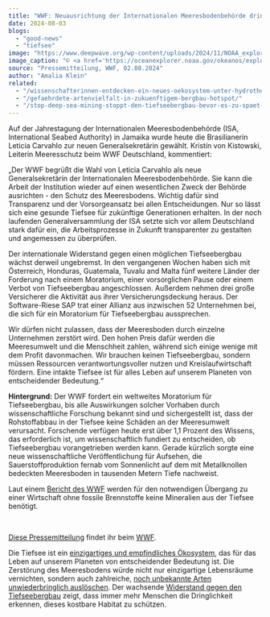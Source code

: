 ```yaml
---
title: "WWF: Neuausrichtung der Internationalen Meeresbodenbehörde dringend notwendig"
date: 2024-08-03
blogs: 
  - "good-news"
  - "tiefsee"
image: "https://www.deepwave.org/wp-content/uploads/2024/11/NOAA_exploration_tiefsee.jpg"
image_caption: "© <a href='https://oceanexplorer.noaa.gov/okeanos/explorations/ex1605/logs/may2/welcome.html'>NOAA Office of Ocean Exploration and Research, 2016 Deepwater Exploration of the Marianas</a>"
source: "Pressemitteilung, WWF, 02.08.2024"
author: "Amalia Klein"
related: 
  - "/wissenschafterinnen-entdecken-ein-neues-oekosystem-unter-hydrothermalen-schloten/"
  - "/gefaehrdete-artenvielfalt-in-zukuenftigem-bergbau-hotspot/"
  - "/stop-deep-sea-mining-stoppt-den-tiefseebergbau-bevor-es-zu-spaet-ist/"
---
```


Auf der Jahrestagung der Internationalen Meeresbodenbehörde (ISA, International Seabed Authority) in Jamaika wurde heute die Brasilianerin Leticia Carvahlo zur neuen Generalsekretärin gewählt. Kristín von Kistowski, Leiterin Meeresschutz beim WWF Deutschland, kommentiert:

„Der WWF begrüßt die Wahl von Leticia Carvahlo als neue Generalsekretärin der Internationalen Meeresbodenbehörde. Sie kann die Arbeit der Institution wieder auf einen wesentlichen Zweck der Behörde ausrichten - den Schutz des Meeresbodens. Wichtig dafür sind Transparenz und der Vorsorgeansatz bei allen Entscheidungen. Nur so lässt sich eine gesunde Tiefsee für zukünftige Generationen erhalten. In der noch laufenden Generalversammlung der ISA setzte sich vor allem Deutschland stark dafür ein, die Arbeitsprozesse in Zukunft transparenter zu gestalten und angemessen zu überprüfen.

Der internationale Widerstand gegen einen möglichen Tiefseebergbau wächst derweil ungebremst. In den vergangenen Wochen haben sich mit Österreich, Honduras, Guatemala, Tuvalu and Malta fünf weitere Länder der Forderung nach einem Moratorium, einer vorsorglichen Pause oder einem Verbot von Tiefseebergbau angeschlossen. Außerdem nehmen drei große Versicherer die Aktivität aus ihrer Versicherungsdeckung heraus. Der Software-Riese SAP trat einer Allianz aus inzwischen 52 Unternehmen bei, die sich für ein Moratorium für Tiefseebergbau aussprechen.

Wir dürfen nicht zulassen, dass der Meeresboden durch einzelne Unternehmen zerstört wird. Den hohen Preis dafür werden die Meeresumwelt und die Menschheit zahlen, während sich einige wenige mit dem Profit davonmachen. Wir brauchen keinen Tiefseebergbau, sondern müssen Ressourcen verantwortungsvoller nutzen und Kreislaufwirtschaft fördern. Eine intakte Tiefsee ist für alles Leben auf unserem Planeten von entscheidender Bedeutung.“

**Hintergrund:** Der WWF fordert ein weltweites Moratorium für Tiefseebergbau, bis alle Auswirkungen solcher Vorhaben durch wissenschaftliche Forschung bekannt sind und sichergestellt ist, dass der Rohstoffabbau in der Tiefsee keine Schäden an der Meeresumwelt verursacht. Forschende verfügen heute erst über 1,1 Prozent des Wissens, das erforderlich ist, um wissenschaftlich fundiert zu entscheiden, ob Tiefseebergbau vorangetrieben werden kann. Gerade kürzlich sorgte eine neue wissenschaftliche Veröffentlichung für Aufsehen, die Sauerstoffproduktion fernab vom Sonnenlicht auf dem mit Metallknollen bedeckten Meeresboden in tausenden Metern Tiefe nachweist.

Laut einem [Bericht des WWF](https://presse.wwf.de/go/5/5YBIL803-5YBA8IGS-5BTVTOGD-D31C5P.pdf) werden für den notwendigen Übergang zu einer Wirtschaft ohne fossile Brennstoffe keine Mineralien aus der Tiefsee benötigt.

 

[Diese Pressemitteilung](https://www.wwf.de/2024/august/pressestatement-anlaesslich-der-wahl-der-neuen-generalsekretaerin-der-internationalen-meeresbodenbehoerde) findet ihr beim [WWF](https://www.wwf.de/).

Die Tiefsee ist ein [einzigartiges und empfindliches Ökosystem](https://www.deepwave.org/wissenschafterinnen-entdecken-ein-neues-oekosystem-unter-hydrothermalen-schloten/), das für das Leben auf unserem Planeten von entscheidender Bedeutung ist. Die Zerstörung des Meeresbodens würde nicht nur einzigartige Lebensräume vernichten, sondern auch zahlreiche, [noch unbekannte Arten unwiederbringlich auslöschen](https://www.deepwave.org/gefaehrdete-artenvielfalt-in-zukuenftigem-bergbau-hotspot/). Der wachsende [Widerstand gegen den Tiefseebergbau](https://www.deepwave.org/stop-deep-sea-mining-stoppt-den-tiefseebergbau-bevor-es-zu-spaet-ist/) zeigt, dass immer mehr Menschen die Dringlichkeit erkennen, dieses kostbare Habitat zu schützen.
